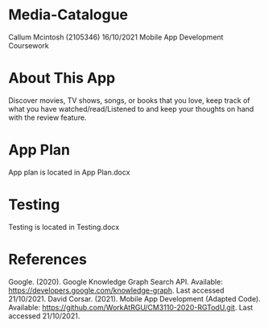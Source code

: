 # Media-Catalogue
Callum Mcintosh (2105346) 16/10/2021 Mobile App Development Coursework

# About This App 
Discover movies, TV shows, songs, or books that you love, keep track of what you have watched/read/Listened to and keep your thoughts on hand with the review feature. 

# App Plan
App plan is located in App Plan.docx

# Testing
Testing is located in Testing.docx

# References
Google. (2020). Google Knowledge Graph Search API. Available: https://developers.google.com/knowledge-graph. Last accessed 21/10/2021.
David Corsar. (2021). Mobile App Development (Adapted Code). Available: https://github.com/WorkAtRGU/CM3110-2020-RGTodU.git. Last accessed 21/10/2021.
